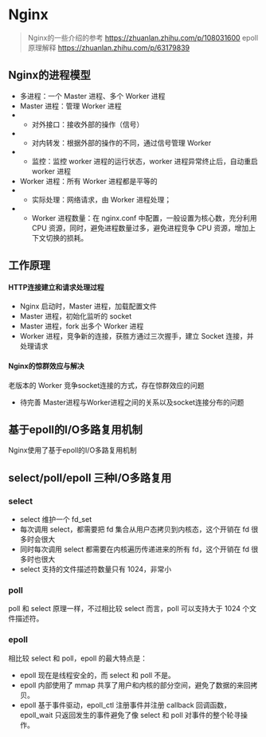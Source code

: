 Nginx
==

> Nginx的一些介绍的参考 https://zhuanlan.zhihu.com/p/108031600
> epoll原理解释  https://zhuanlan.zhihu.com/p/63179839

## Nginx的进程模型
- 多进程：一个 Master 进程、多个 Worker 进程
- Master 进程：管理 Worker 进程
- - 对外接口：接收外部的操作（信号）
- - 对内转发：根据外部的操作的不同，通过信号管理 Worker
- - 监控：监控 worker 进程的运行状态，worker 进程异常终止后，自动重启 worker 进程
- Worker 进程：所有 Worker 进程都是平等的
- - 实际处理：网络请求，由 Worker 进程处理；
- - Worker 进程数量：在 nginx.conf 中配置，一般设置为核心数，充分利用 CPU 资源，同时，避免进程数量过多，避免进程竞争 CPU 资源，增加上下文切换的损耗。

## 工作原理

#### HTTP连接建立和请求处理过程
- Nginx 启动时，Master 进程，加载配置文件
- Master 进程，初始化监听的 socket
- Master 进程，fork 出多个 Worker 进程
- Worker 进程，竞争新的连接，获胜方通过三次握手，建立 Socket 连接，并处理请求

#### Nginx的惊群效应与解决
老版本的 Worker 竞争socket连接的方式，存在惊群效应的问题

- 待完善
Master进程与Worker进程之间的关系以及socket连接分布的问题



## 基于epoll的I/O多路复用机制
Nginx使用了基于epoll的I/O多路复用机制

## select/poll/epoll 三种I/O多路复用

### select
- select 维护一个 fd_set
- 每次调用 select，都需要把 fd 集合从用户态拷贝到内核态，这个开销在 fd 很多时会很大
- 同时每次调用 select 都需要在内核遍历传递进来的所有 fd，这个开销在 fd 很多时也很大
- select 支持的文件描述符数量只有 1024，非常小


### poll
poll 和 select 原理一样，不过相比较 select 而言，poll 可以支持大于 1024 个文件描述符。

### epoll
相比较 select 和 poll，epoll 的最大特点是：
- epoll 现在是线程安全的，而 select 和 poll 不是。
- epoll 内部使用了 mmap 共享了用户和内核的部分空间，避免了数据的来回拷贝。
- epoll 基于事件驱动，epoll_ctl 注册事件并注册 callback 回调函数，epoll_wait 只返回发生的事件避免了像 select 和 poll 对事件的整个轮寻操作。

